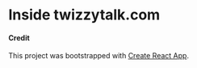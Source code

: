 # Inside twizzytalk.com

#### Credit

This project was bootstrapped with [Create React App](https://github.com/facebook/create-react-app).
